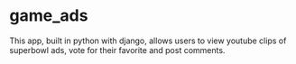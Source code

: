# game_ads
This app, built in python with django, allows users to view youtube clips of superbowl ads, vote for their favorite and post comments.

